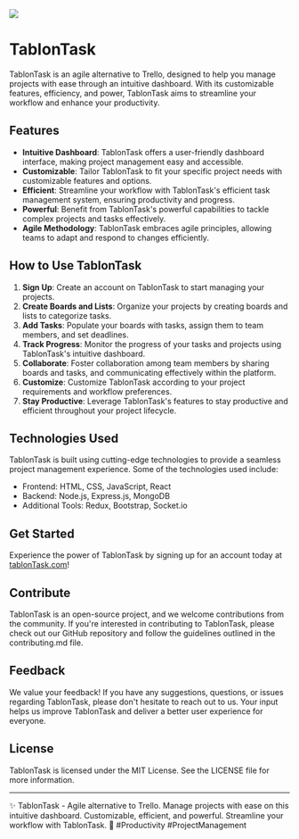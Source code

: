 <img src="https://img.shields.io/badge/State-Developing-green">

# TablonTask

TablonTask is an agile alternative to Trello, designed to help you manage projects with ease through an intuitive dashboard. With its customizable features, efficiency, and power, TablonTask aims to streamline your workflow and enhance your productivity.

## Features

- **Intuitive Dashboard**: TablonTask offers a user-friendly dashboard interface, making project management easy and accessible.
- **Customizable**: Tailor TablonTask to fit your specific project needs with customizable features and options.
- **Efficient**: Streamline your workflow with TablonTask's efficient task management system, ensuring productivity and progress.
- **Powerful**: Benefit from TablonTask's powerful capabilities to tackle complex projects and tasks effectively.
- **Agile Methodology**: TablonTask embraces agile principles, allowing teams to adapt and respond to changes efficiently.
  
## How to Use TablonTask

1. **Sign Up**: Create an account on TablonTask to start managing your projects.
2. **Create Boards and Lists**: Organize your projects by creating boards and lists to categorize tasks.
3. **Add Tasks**: Populate your boards with tasks, assign them to team members, and set deadlines.
4. **Track Progress**: Monitor the progress of your tasks and projects using TablonTask's intuitive dashboard.
5. **Collaborate**: Foster collaboration among team members by sharing boards and tasks, and communicating effectively within the platform.
6. **Customize**: Customize TablonTask according to your project requirements and workflow preferences.
7. **Stay Productive**: Leverage TablonTask's features to stay productive and efficient throughout your project lifecycle.

## Technologies Used

TablonTask is built using cutting-edge technologies to provide a seamless project management experience. Some of the technologies used include:

- Frontend: HTML, CSS, JavaScript, React
- Backend: Node.js, Express.js, MongoDB
- Additional Tools: Redux, Bootstrap, Socket.io

## Get Started

Experience the power of TablonTask by signing up for an account today at [tablonTask.com](https://www.tablontask.com)!

## Contribute

TablonTask is an open-source project, and we welcome contributions from the community. If you're interested in contributing to TablonTask, please check out our GitHub repository and follow the guidelines outlined in the contributing.md file.

## Feedback

We value your feedback! If you have any suggestions, questions, or issues regarding TablonTask, please don't hesitate to reach out to us. Your input helps us improve TablonTask and deliver a better user experience for everyone.

## License

TablonTask is licensed under the MIT License. See the LICENSE file for more information.

---

✨ TablonTask - Agile alternative to Trello. Manage projects with ease on this intuitive dashboard. Customizable, efficient, and powerful. Streamline your workflow with TablonTask. 🚀 #Productivity #ProjectManagement
